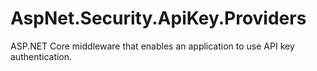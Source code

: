 # AspNet.Security.ApiKey.Providers
 ASP.NET Core middleware that enables an application to use API key authentication. 
